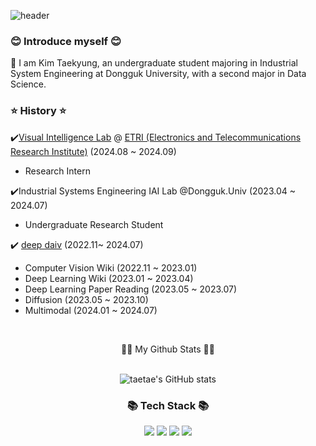 ![header](https://capsule-render.vercel.app/api?type=waving&color=timeGradient&text=Welcome%20to%20taetae's%20GitHub%20👋&animation=fadeIn&fontSize=35&fontAlignY=40&fontAlign=70&height=250)

<h3>😊 Introduce myself 😊</h3>
🏫 I am Kim Taekyung, an undergraduate student majoring in Industrial System Engineering at Dongguk University, 
    with a second major in Data Science.


<h3>⭐ History ⭐</h3>

✔️[Visual Intelligence Lab](https://etri-visualintelligence.github.io/) @ [ETRI (Electronics and Telecommunications Research Institute)](https://www.etri.re.kr/eng/main/main.etri) (2024.08 ~ 2024.09)
  - Research Intern

✔️Industrial Systems Engineering IAI Lab @Dongguk.Univ (2023.04 ~ 2024.07)
  - Undergraduate Research Student

✔️ [deep daiv](https://deepdaiv.oopy.io/) (2022.11~ 2024.07)
  - Computer Vision Wiki (2022.11 ~ 2023.01)
  - Deep Learning Wiki (2023.01 ~ 2023.04)
  - Deep Learning Paper Reading (2023.05 ~ 2023.07)
  - Diffusion (2023.05 ~ 2023.10)
  - Multimodal (2024.01 ~ 2024.07)


&nbsp;





<div align="center">👩‍💻 My Github Stats 👩‍💻</h3>
<div align="center">&nbsp;
<div>

![taetae's GitHub stats](https://github-readme-stats.vercel.app/api?username=taekyungss&show_icons=true&theme=radical)



 


<h3 align="center">📚 Tech Stack 📚</h3>
<p align="center">

  <img src="https://img.shields.io/badge/Python-3766AB?style=flat-square&logo=Python&logoColor=white"/></a>
  <img src="https://img.shields.io/badge/Pytorch-3766AB?style=flat-square&logo=Pytorch&logoColor=white"/></a>
 <img src="https://img.shields.io/badge/OpenCV-3766AB?style=flat-square&logo=OpenCV&logoColor=white"/>
<img src="https://img.shields.io/badge/Langchain-3766AB?style=flat-square&logo=Langchain&logoColor=white"/></a>


  
<!--
**taekyungss/taekyungss** is a ✨ _special_ ✨ repository because its `README.md` (this file) appears on your GitHub profile.

Here are some ideas to get you started:

- 🔭 I’m currently working on ...
- 🌱 I’m currently learning ...
- 👯 I’m looking to collaborate on ...
- 🤔 I’m looking for help with ...
- 💬 Ask me about ...
- 📫 How to reach me: ...
- 😄 Pronouns: ...
- ⚡ Fun fact: ...
-->
